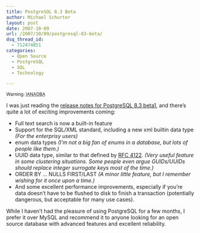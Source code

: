 ```yaml
---
title: PostgreSQL 8.3 Beta
author: Michael Schurter
layout: post
date: 2007-10-09
url: /2007/10/09/postgresql-83-beta/
dsq_thread_id:
  - 712474851
categories:
  - Open Source
  - PostgreSQL
  - SQL
  - Technology

---
```

<small>Warning: <abbr title="I Am Not A DataBase Administrator">IANADBA</abbr></small>
  
I was just reading the [release notes for PostgreSQL 8.3 beta1][1], and there&#8217;s quite a lot of exciting improvements coming:

  * Full text search is now a built-in feature
  * Support for the SQL/XML standard, including a new xml builtin data type _(For the enterprisy users)_
  * enum data types _(I&#8217;m not a big fan of enums in a database, but lots of people like them.)_
  * UUID data type, similar to that defined by [RFC 4122][2]. _(Very useful feature in some clustering situations. Some people even argue GUIDs/UUIDs should replace integer surrogate keys most of the time.)_
  * ORDER BY &#8230; NULLS FIRST/LAST _(A minor little feature, but I remember wishing for it once upon a time.)_
  * And some excellent performance improvements, especially if you&#8217;re data doesn&#8217;t have to be flushed to disk to finish a transaction (potentially dangerous, but acceptable for many use cases).

While I haven&#8217;t had the pleasure of using PostgreSQL for a few months, I prefer it over MySQL and recommend it to anyone looking for an open source database with advanced features and excellent reliability.

 [1]: http://www.postgresql.org/docs/8.3/static/release-8-3.html
 [2]: http://www.ietf.org/rfc/rfc4122.txt